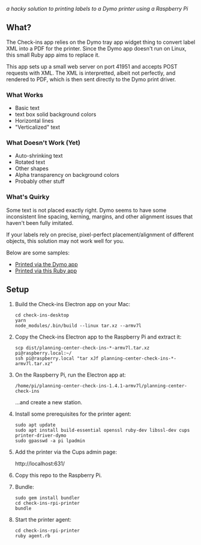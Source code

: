 _a hacky solution to printing labels to a Dymo printer using a Raspberry Pi_

## What?

The Check-ins app relies on the Dymo tray app widget thing to convert label XML
into a PDF for the printer. Since the Dymo app doesn't run on Linux, this small Ruby
app aims to replace it.

This app sets up a small web server on port 41951 and accepts POST requests with XML.
The XML is interpretted, albeit not perfectly, and rendered to PDF, which is then
sent directly to the Dymo print driver.

### What Works

* Basic text
* text box solid background colors
* Horizontal lines
* "Verticalized" text

### What Doesn't Work (Yet)

* Auto-shrinking text
* Rotated text
* Other shapes
* Alpha transparency on background colors
* Probably other stuff

### What's Quirky

Some text is not placed exactly right. Dymo seems to have some inconsistent line spacing, kerning,
margins, and other alignment issues that haven't been fully imitated.

If your labels rely on precise, pixel-perfect placement/alignment of different objects,
this solution may not work well for you.

Below are some samples:

* [Printed via the Dymo app](https://github.com/ministrycentered/check-ins-rpi-printer/blob/master/samples/dymo.png)
* [Printed via this Ruby app](https://github.com/ministrycentered/check-ins-rpi-printer/blob/master/samples/us.png)

## Setup

1.  Build the Check-ins Electron app on your Mac:

    ```
    cd check-ins-desktop
    yarn
    node_modules/.bin/build --linux tar.xz --armv7l
    ```

1.  Copy the Check-ins Electron app to the Raspberry Pi and extract it:

    ```
    scp dist/planning-center-check-ins-*-armv7l.tar.xz pi@raspberry.local:~/
    ssh pi@raspberry.local "tar xJf planning-center-check-ins-*-armv7l.tar.xz"
    ```

1.  On the Raspberry Pi, run the Electron app at:

    ```
    /home/pi/planning-center-check-ins-1.4.1-armv7l/planning-center-check-ins
    ```

    ...and create a new station.

1.  Install some prerequisites for the printer agent:

    ```
    sudo apt update
    sudo apt install build-essential openssl ruby-dev libssl-dev cups printer-driver-dymo
    sudo gpasswd -a pi lpadmin
    ```

1.  Add the printer via the Cups admin page:

    http://localhost:631/

1.  Copy this repo to the Raspberry Pi.

1.  Bundle:

    ```
    sudo gem install bundler
    cd check-ins-rpi-printer
    bundle
    ```

1.  Start the printer agent:

    ```
    cd check-ins-rpi-printer
    ruby agent.rb
    ```
